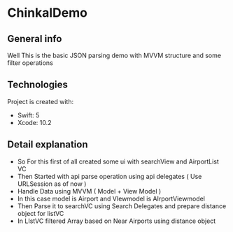 # ChinkalDemo

## General info
Well This is the basic JSON parsing demo with MVVM structure and some filter operations 
	
## Technologies
Project is created with:
* Swift: 5
* Xcode: 10.2
	
## Detail explanation

-  So For this first of all created some ui with searchView and AirportList VC 
-  Then Started with api parse operation using api delegates ( Use URLSession as of now ) 
-  Handle Data using MVVM ( Model + View Model ) 
-  In this case model is Airport and VIewmodel is AIrportViewmodel 
-  Then Parse it to searchVC using Search Delegates and prepare distance object for listVC
-  In LIstVC filtered Array based on Near Airports using distance object 
